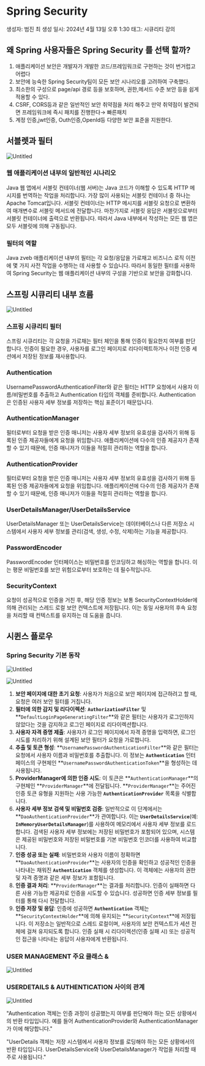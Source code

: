 # Spring Security

생성자: 범진 최
생성 일시: 2024년 4월 13일 오후 1:30
태그: 시큐리티 강의

## 왜 Spring 사용자들은 Spring Security 를 선택 할까?

1. 애플리케이션 보안은 개발자가 개발한 코드/프레임워크로 구현하는 것이 번거럽고 어렵다
2. 보안에 능숙한 Spring Security팀이 모든 보안 시나리오를 고려하여 구축했다.
3. 최소한의 구성으로 page/api 경로 등을 보호하며, 권한,메서드 수준 보안 등을 쉽게 적용할 수 있다.
4. CSRF, CORS등과 같은 일반적인 보안 취약점을 처리 해주고 만약 취약점이 발견되면 프레임워크에 즉시 패치를 진행한다→ 빠른패치
5. 계정 인증,jwt인증, Outh인증,OpenId등 다양한 보안 표준을 지원한다.

## 서블렛과 필터

![Untitled](img/Untitled.png)

### 웹 애플리케이션 내부의 일반적인 시나리오

Java 웹 앱에서 서블릿 컨테이너(웹 서버)는 Java 코드가 이해할 수 있도록 HTTP 메시지를 번역하는 작업을 처리합니다. 가장 많이 사용되는 서블릿 컨테이너 중 하나는 Apache Tomcat입니다. 서블릿 컨테이너는 HTTP 메시지를 서블릿 요청으로 변환하여 매개변수로 서블릿 메서드에 전달합니다. 마찬가지로 서블릿 응답은 서블릿으로부터 서블릿 컨테이너에 출력으로 반환됩니다. 따라서 Java 내부에서 작성하는 모든 웹 앱은 모두 서블릿에 의해 구동됩니다.

### 필터의 역할

Java zveb 애플리케이션 내부의 필터는 각 요청/응답을 가로채고 비즈니스 로직 이전에 몇 가지 사전 작업을 수행하는 데 사용할 수 있습니다. 따라서 동일한 필터를 사용하여 Spring Security는 웹 애플리케이션 내부의 구성을 기반으로 보안을 강화합니다.

## 스프링 시큐리티 내부 흐름

![Untitled](img/Untitled%201.png)

### 스프링 시큐리티 필터

스프링 시큐리티는 각 요청을 가로채는 필터 체인을 통해 인증이 필요한지 여부를 판단합니다. 인증이 필요한 경우, 사용자를 로그인 페이지로 리다이렉트하거나 이전 인증 세션에서 저장된 정보를 재사용합니다.

### Authentication

UsernamePasswordAuthenticationFilter와 같은 필터는 HTTP 요청에서 사용자 이름/비밀번호를 추출하고 Authentication 타입의 객체를 준비합니다. Authentication은 인증된 사용자 세부 정보를 저장하는 핵심 표준이기 때문입니다.

### AuthenticationManager

필터로부터 요청을 받은 인증 매니저는 사용자 세부 정보의 유효성을 검사하기 위해 등록된 인증 제공자들에게 요청을 위임합니다. 애플리케이션에 다수의 인증 제공자가 존재할 수 있기 때문에, 인증 매니저가 이들을 적절히 관리하는 역할을 합니다.

### AuthenticationProvider

필터로부터 요청을 받은 인증 매니저는 사용자 세부 정보의 유효성을 검사하기 위해 등록된 인증 제공자들에게 요청을 위임합니다. 애플리케이션에 다수의 인증 제공자가 존재할 수 있기 때문에, 인증 매니저가 이들을 적절히 관리하는 역할을 합니다.

### UserDetailsManager/UserDetailsService

UserDetailsManager 또는 UserDetailsService는 데이터베이스나 다른 저장소 시스템에서 사용자 세부 정보를 관리(검색, 생성, 수정, 삭제)하는 기능을 제공합니다.

### PasswordEncoder

PasswordEncoder 인터페이스는 비밀번호를 인코딩하고 해싱하는 역할을 합니다. 이는 평문 비밀번호를 보안 위험으로부터 보호하는 데 필수적입니다.

### SecurityContext

요청이 성공적으로 인증을 거친 후, 해당 인증 정보는 보통 SecurityContextHolder에 의해 관리되는 스레드 로컬 보안 컨텍스트에 저장됩니다. 이는 동일 사용자의 후속 요청을 처리할 때 컨텍스트를 유지하는 데 도움을 줍니다.

## 시퀸스 플로우

### Spring Security 기본 동작

![Untitled](img/Untitled%202.png)

![Untitled](img/Untitled%203.png)

1. **보안 페이지에 대한 초기 요청**: 사용자가 처음으로 보안 페이지에 접근하려고 할 때, 요청은 여러 보안 필터를 거칩니다.
2. **필터에 의한 감지 및 리다이렉션**: **`AuthorizationFilter`** 및 **`DefaultLoginPageGeneratingFilter`**와 같은 필터는 사용자가 로그인하지 않았다는 것을 감지하고 로그인 페이지로 리다이렉션합니다.
3. **사용자 자격 증명 제출**: 사용자가 로그인 페이지에서 자격 증명을 입력하면, 로그인 시도를 처리하기 위해 설계된 보안 필터가 요청을 가로챕니다.
4. **추출 및 토큰 형성**: **`UsernamePasswordAuthenticationFilter`**와 같은 필터는 요청에서 사용자 이름과 비밀번호를 추출합니다. 이 정보는 **`Authentication`** 인터페이스의 구현체인 **`UsernamePasswordAuthenticationToken`**을 형성하는 데 사용됩니다.
5. **ProviderManager에 의한 인증 시도**: 이 토큰은 **`AuthenticationManager`**의 구현체인 **`ProviderManager`**에 전달됩니다. **`ProviderManager`**는 주어진 인증 토큰 유형을 지원하는 사용 가능한 **`AuthenticationProvider`** 목록을 식별합니다.
6. **사용자 세부 정보 검색 및 비밀번호 검증**: 일반적으로 이 단계에서는 **`DaoAuthenticationProvider`**가 관여합니다. 이는 **`UserDetailsService`**(예: **`InMemoryUserDetailsManager`**)를 사용하여 메모리에서 사용자 세부 정보를 로드합니다. 검색된 사용자 세부 정보에는 저장된 비밀번호가 포함되어 있으며, 시스템은 제공된 비밀번호와 저장된 비밀번호를 기본 비밀번호 인코더를 사용하여 비교합니다.
7. **인증 성공 또는 실패**: 비밀번호와 사용자 이름이 정확하면 **`DaoAuthenticationProvider`**는 사용자의 인증을 확인하고 성공적인 인증을 나타내는 채워진 **`Authentication`** 객체를 생성합니다. 이 객체에는 사용자의 권한 및 자격 증명과 같은 세부 정보가 포함됩니다.
8. **인증 결과 처리**: **`ProviderManager`**는 결과를 처리합니다. 인증이 실패하면 다른 사용 가능한 제공자로 인증을 시도할 수 있습니다. 성공하면 인증 세부 정보를 필터를 통해 다시 전달합니다.
9. **인증 저장 및 응답**: 인증에 성공하면 **`Authentication`** 객체는 **`SecurityContextHolder`**에 의해 유지되는 **`SecurityContext`**에 저장됩니다. 이 저장소는 일반적으로 스레드 로컬이며, 사용자의 보안 컨텍스트가 세션 전체에 걸쳐 유지되도록 합니다. 인증 실패 시 리다이렉션(인증 실패 시) 또는 성공적인 접근을 나타내는 응답이 사용자에게 반환됩니다.

### USER MANAGEMENT 주요 클래스 &

![Untitled](img/561dcf0f-1d4f-4161-bfcc-1ab9e9de0fdf.png)

### USERDETAILS & AUTHENTICATION 사이의 관계

![Untitled](img/455d6dfd-764c-432c-9165-b5c4a32929e2.png)

"Authentication 객체는 인증 과정이 성공했는지 여부를 판단해야 하는 모든 상황에서의 반환 타입입니다. 예를 들어 AuthenticationProvider와 AuthenticationManager가 이에 해당합니다."

"UserDetails 객체는 저장 시스템에서 사용자 정보를 로딩해야 하는 모든 상황에서의 반환 타입입니다. UserDetailsService와 UserDetailsManager가 작업을 처리할 때 주로 사용됩니다."